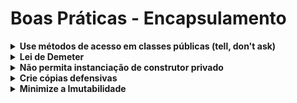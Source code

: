 # Boas Práticas - Encapsulamento

<details>
  <summary><b>Use métodos de acesso em classes públicas (tell, don't ask)</b></summary>

- Use métodos de acesso em classes públicas
    - getters e setters
- Deixe os atributos privados
    - Isso evita que outras pessoas alterem o estado do objeto
- O princípio "Tell, don't ask" (Diga, não pergunte) diz que você já deve informar o que deve ser feito, e não perguntar
    - Exemplo: `if (pessoa.eMaiorDeIdade())` ao invés de `if (pessoa.getIdade() > 18)`
    - Isso evita que você tenha que saber como a pessoa é maior de idade
    - Você só precisa saber que ela é maior de idade

</details>

<details>
  <summary><b>Lei de Demeter</b></summary>

- A Lei de Demeter diz que um objeto não deve chamar métodos de outro objeto
- Exemplo: `pessoa.getCarro().getMotor().getPotencia()`
- Isso pode ser resolvido com o uso de métodos de acesso
    - Exemplo: `pessoa.getPotenciaDoMotorDoCarro()`
    - Isso é chamado de "Tell, don't ask"
    - Você já deve informar o que deve ser feito, e não perguntar
- Os métodos só podem chamar:
    - Métodos do próprio objeto
    - Métodos de objetos passados como parâmetro
    - Exemplo:

  ```java
    public class Pessoa {
      private Carro carro;
    
      public void setCarro(Carro carro) {
        this.carro = carro;
      }
    
      public int getPotenciaDoMotorDoCarro() {
        return carro.getMotor().getPotencia();
      }
    }
    ```

    - Métodos de objetos criados dentro do método
    - Exemplo:

  ```java
    public class Pessoa {
      private Carro carro;
    
      public void setCarro(Carro carro) {
        this.carro = carro;
      }
    
      public int getPotenciaDoMotorDoCarro() {
        Motor motor = carro.getMotor();
        return motor.getPotencia();
      }
    }
  ```

</details>

<details>
  <summary><b>Não permita instanciação de construtor privado</b></summary>

- Não permita instanciação de construtor privado
- Isso evita que outras pessoas instanciem a classe
- Exemplo:

```java
  public class CalculadoraArea {
  private CalculadoraArea() {
    // ...
  }

  public static double calculaAreaCirculo(double raio) {
    // ...
  }
}
```

- A chamada do método `CalculadoraArea.calculaAreaCirculo(10)` é possível sem instanciar a classe
- Isso pode ser feito com o uso de um construtor privado

</details>

<details>
  <summary><b>Crie cópias defensivas</b></summary>

- Crie cópias defensivas
- Mas o que é isso?
- é uma técnica usada para evitar que o estado de um objeto seja alterado
- Exemplo:

```java
public class Agendamento {

  private final Horario horario;
  private final String descricao;

  public Agendamento(Horario horario, String descricao) {
    // cria uma cópia defensiva
    this.horario = new Horario(horario.getHora(), horario.getMinuto());
    this.descricao = descricao;
  }

  public Horario getHorario() {
    // cria outra cópia defensiva para evitar que a cópia original seja alterada
    return new Horario(horario.getHora(), horario.getMinuto());
  }

}
```

</details>

<details>
  <summary><b>Minimize a Imutabilidade</b></summary>

- Uma classe imutável é quando após um objeto instanciado, não pode ter seu estado alterado
- Exemplo:
    - Classe `String` é imutável
    - Classe `Integer` é imutável

- Uma classe mutável é quando eu consigo alterar o estado do objeto após sua instanciação
- Exemplo:

```java
public class Main {

  public static void main(String[] args) {
    Horario horario = new Horario(10, 30);
    // aqui eu alterei o estado da classe "Horario"
    horario.setHora(11);
  }

}
```

- Como criar uma classe imutável?
    - Crie uma classe com todos os atributos privados
    - Os atributos de instância precisam ser `final`
    - Crie um construtor que receba todos os atributos como parâmetro
    - Não devemos ter métodos `setters` pois não queremos alterar os atributos
    - Não permitir que a classe seja herdada
    - Crie um método `get` para cada atributo
    - Crie um método `equals` para comparar os objetos
    - Crie um método `hashCode` para comparar os objetos
    - Exemplo:

```java
public class Horario {
  private final int hora;
  private final int minuto;

  public Horario(int hora, int minuto) {
    if (hora < 0 || hora > 23) {
      throw new IllegalArgumentException("Hora inválida");
    }

    if (minuto < 0 || minuto > 59) {
      throw new IllegalArgumentException("Minuto inválido");
    }

    this.hora = hora;
    this.minuto = minuto;
  }
}
```

- Quais as desvantagens de se ter um objeto imutável?
  - É necessário instanciar um novo objeto toda vez que precisar alterar o estado
  - Use objetos imutáveis se você achar necessário
  - Use para classes que representam números, documentos, valores, cores
  
</details>